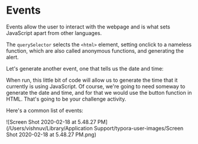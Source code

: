 <!--Events-->

# Events

Events allow the user to interact with the webpage and is what sets JavaScript apart from other languages.

<script>
  document.querySelector('html').onclick = function() {
    alert('Now, this is interactivity!');
}
</script>

The `querySelector` selects the `<html>` element, setting onclick to a nameless function, which are also called anonymous functions, and generating the alert. 

Let's generate another event, one that tells us the date and time: 

<script>
function displayDate() {
  document.getElementById("time").innerHTML = Date();
}
</script>
When run, this little bit of code will allow us to generate the time that it currently is using JavaScript. Of course, we're going to need someway to generate the date and time, and for that we would use the button function in HTML. That's going to be your challenge activity. 

Here's a common list of events:

![Screen Shot 2020-02-18 at 5.48.27 PM](/Users/vishnuv/Library/Application Support/typora-user-images/Screen Shot 2020-02-18 at 5.48.27 PM.png)

